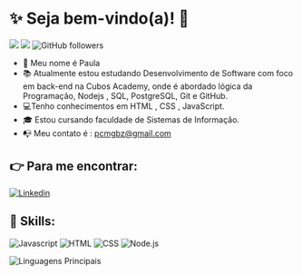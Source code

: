 # :sparkles: Seja bem-vindo(a)! :wave:
![](https://komarev.com/ghpvc/?username=paulagmborgesp&color=000000)
![](https://estruyf-github.azurewebsites.net/api/VisitorHit?user=paulagmborges&countColorcountColor&countColor=%232979ff) ![GitHub followers](https://img.shields.io/github/followers/paulagmborges?label=Follow&style=social)

- :hibiscus: Meu nome é Paula 
- 📚 Atualmente estou estudando Desenvolvimento de Software com foco em back-end na Cubos Academy, onde é abordado lógica da Programação, Nodejs , SQL, PostgreSQL, Git e GitHub.
- 💻Tenho conhecimentos em HTML , CSS , JavaScript.
- 🎓 Estou cursando faculdade de Sistemas de Informação.
- :mailbox_with_no_mail: Meu contato é : pcmgbz@gmail.com 

## :point_right: Para me encontrar:

[![Linkedin](https://img.shields.io/badge/LinkedIn-0077B5?style=flat&logo=linkedin)](https://www.linkedin.com/in/paulagmborges/)


## :rocket: Skills:

![Javascript](https://img.shields.io/badge/Javascript-282C34?style=flat&logo=javascript)
![HTML](https://img.shields.io/badge/HTML-282C34?logo=html5)
![CSS](https://img.shields.io/badge/CSS-282C34?logo=css3&logoColor=1572B6)
![Node.js](https://img.shields.io/badge/Node.js-282C34?logo=node.js)

![Linguagens Principais](https://github-readme-stats.vercel.app/api/top-langs/?username=paulagmborges&theme=tokyonight&hide_border=true&custom_title=Linguagens%20%Principais)
  
  
  
 
 
 
 

